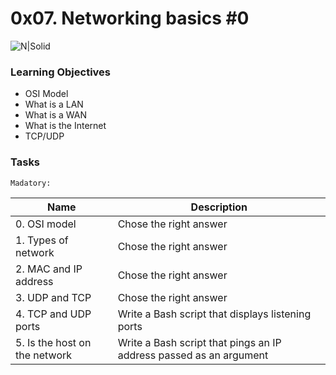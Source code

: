 # 0x07. Networking basics #0

![N|Solid]( https://i.imgur.com/Nr3GiPc.jpg)

### Learning Objectives

- OSI Model
- What is a LAN
- What is a WAN
- What is the Internet
- TCP/UDP

### Tasks

`Madatory:`

| Name | Description |
| ------ | ------ |
| 0. OSI model  | Chose the right answer |
| 1. Types of network | Chose the right answer |
| 2. MAC and IP address  | Chose the right answer |
| 3. UDP and TCP | Chose the right answer |
| 4. TCP and UDP ports | Write a Bash script that displays listening ports |
| 5. Is the host on the network | Write a Bash script that pings an IP address passed as an argument |
